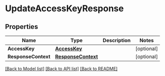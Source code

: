 # UpdateAccessKeyResponse

## Properties

Name | Type | Description | Notes
------------ | ------------- | ------------- | -------------
**AccessKey** | [**AccessKey**](AccessKey.md) |  | [optional] 
**ResponseContext** | [**ResponseContext**](ResponseContext.md) |  | [optional] 

[[Back to Model list]](../README.md#documentation-for-models) [[Back to API list]](../README.md#documentation-for-api-endpoints) [[Back to README]](../README.md)


